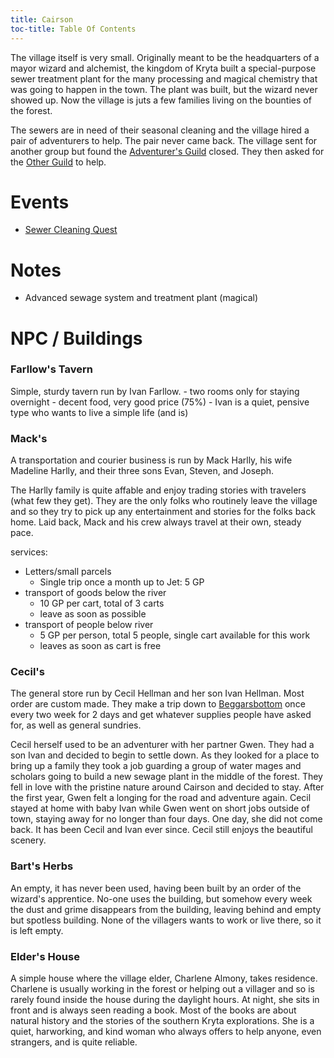 ```yaml
---
title: Cairson
toc-title: Table Of Contents
---
```



The village itself is very small. Originally meant to be the headquarters of a mayor wizard and alchemist, the kingdom of Kryta built a special-purpose sewer treatment plant for the many processing and magical chemistry that was going to happen in the town. The plant was built, but the wizard never showed up. Now the village is juts a few families living on the bounties of the forest.

The sewers are in need of their seasonal cleaning and the village hired a pair of adventurers to help. The pair never came back. The village sent for another group but found the [Adventurer's Guild](../places/adventurers-guild.md) closed. They then asked for the [Other Guild](../places/other-guild.md) to help.

# Events

- [Sewer Cleaning Quest](../scenes/sewers-1.md)

# Notes 

- Advanced sewage system and treatment plant (magical)

# NPC / Buildings

### Farllow's Tavern

Simple, sturdy tavern run by Ivan Farllow.
	- two rooms only for staying overnight
	- decent food, very good price (75%)
	- Ivan is a quiet, pensive type who wants to live a simple life (and is)
	

### Mack's

A transportation and courier business is run by Mack Harlly, his wife Madeline Harlly, and their three sons Evan, Steven, and Joseph.

The Harlly family is quite affable and enjoy trading stories with travelers (what few they get). They are the only folks who routinely leave the village and so they try to pick up any entertainment and stories for the folks back home. Laid back, Mack and his crew always travel at their own, steady pace.

services:
- Letters/small parcels
  - Single trip once a month up to Jet: 5 GP
- transport of goods below the river
  - 10 GP per cart, total of 3 carts
  - leave as soon as possible
- transport of people below river
  - 5 GP per person, total 5 people, single cart available for this work
  - leaves as soon as cart is free
	

### Cecil's

The general store run by Cecil Hellman and her son Ivan Hellman. Most order are custom made. They make a trip down to [Beggarsbottom](../places/beggarsbottom/story.md) once every two week for 2 days and get whatever supplies people have asked for, as well as general sundries. 

Cecil herself used to be an adventurer with her partner Gwen. They had a son Ivan and decided to begin to settle down. As they looked for a place to bring up a family they took a job guarding a group of water mages and scholars going to build a new sewage plant in the middle of the forest. They fell in love with the pristine nature around Cairson and decided to stay. After the first year, Gwen felt a longing for the road and adventure again. Cecil stayed at home with baby Ivan while Gwen went on short jobs outside of town, staying away for no longer than four days. One day, she did not come back. It has been Cecil and Ivan ever since. Cecil still enjoys the beautiful scenery.

### Bart's Herbs

An empty, it has never been used, having been built by an order of the wizard's apprentice. No-one uses the building, but somehow every week the dust and grime disappears from the building, leaving behind and empty but spotless building. None of the villagers wants to work or live there, so it is left empty.

### Elder's House

A simple house where the village elder, Charlene Almony, takes residence. Charlene is usually working in the forest or helping out a villager and so is rarely found inside the house during the daylight hours. At night, she sits in front and is always seen reading a book. Most of the books are about natural history and the stories of the southern Kryta explorations. She is a quiet, harworking, and kind woman who always offers to help anyone, even strangers, and is quite reliable.
